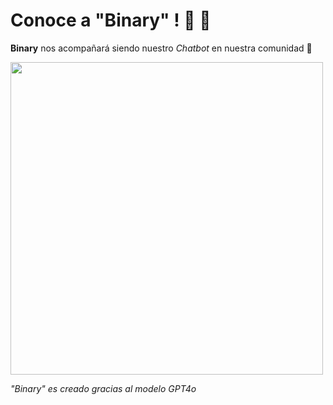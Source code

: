 # Conoce a "Binary" !  🧠  🔵

**Binary** nos acompañará siendo nuestro *Chatbot* en nuestra comunidad 🤖

<img src="https://github.com/user-attachments/assets/a8c74e34-a410-42c4-819a-8931e885d7b2" width="500" height="500"></img>


*"Binary" es creado gracias al modelo GPT4o*

